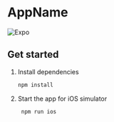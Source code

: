 # AppName

![Expo](https://img.shields.io/badge/expo-1C1E24?style=for-the-badge&logo=expo&logoColor=#D04A37)

## Get started

1. Install dependencies

   ```bash
   npm install
   ```

2. Start the app for iOS simulator

   ```bash
    npm run ios
   ```
